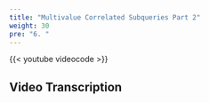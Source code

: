 ```yaml
---
title: "Multivalue Correlated Subqueries Part 2"
weight: 30
pre: "6. "
---
```


{{< youtube videocode >}}

## Video Transcription

